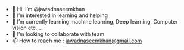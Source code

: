 - 👋 Hi, I’m @jawadnaseemkhan
- 👀 I’m interested in learning and helping
- 🌱 I’m currently learning machine learning, Deep learning, Computer vision etc....
- 💞️ I’m looking to collaborate with team
- 📫 How to reach me : jawadnaseemkhan@gmail.com

<!---
jawadnaseemkhan/jawadnaseemkhan is a ✨ special ✨ repository because its `README.md` (this file) appears on your GitHub profile.
You can click the Preview link to take a look at your changes.
--->
